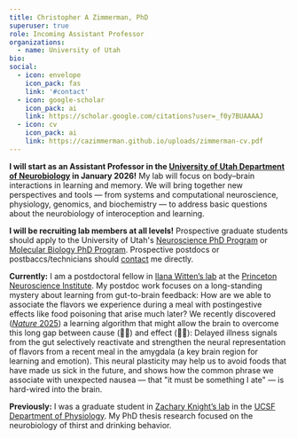 ```yaml
---
title: Christopher A Zimmerman, PhD
superuser: true
role: Incoming Assistant Professor
organizations:
  - name: University of Utah
bio:
social:
  - icon: envelope
    icon_pack: fas
    link: '#contact'
  - icon: google-scholar
    icon_pack: ai
    link: https://scholar.google.com/citations?user=_f0y7BUAAAAJ
  - icon: cv
    icon_pack: ai
    link: https://cazimmerman.github.io/uploads/zimmerman-cv.pdf
---
```


<strong>I will start as an Assistant Professor in the <a href='https://medicine.utah.edu/neurobiology/' target='_blank'>University of Utah Department of Neurobiology</a> in January 2026!</strong> My lab will focus on body–brain interactions in learning and memory. We will bring together new perspectives and tools — from systems and computational neuroscience, physiology, genomics, and biochemistry — to address basic questions about the neurobiology of interoception and learning.

<strong>I will be recruiting lab members at all levels!</strong> Prospective graduate students should apply to the University of Utah's <a href='https://neuroscience.med.utah.edu/' target='_blank'>Neuroscience PhD Program</a> or <a href='https://bioscience.utah.edu/molecular_biology/' target='_blank'>Molecular Biology PhD Program</a>. Prospective postdocs or postbaccs/technicians should <a href='https://cazimmerman.github.io/#contact' target='_self'>contact</a> me directly.

<strong>Currently:</strong> I am a postdoctoral fellow in <a href='https://www.wittenlab.org/' target='_blank'>Ilana Witten’s lab</a> at the <a href='https://pni.princeton.edu/' target='_blank'>Princeton Neuroscience Institute</a>. My postdoc work focuses on a long-standing mystery about learning from gut-to-brain feedback: How are we able to associate the flavors we experience during a meal with postingestive effects like food poisoning that arise much later? We recently discovered (<a href='https://dx.doi.org/10.1038/s41586-025-08828-z' target='_blank'><i>Nature</i> 2025</a>) a learning algorithm that might allow the brain to overcome this long gap between cause (🥘🍲) and effect (🤢🤮): Delayed illness signals from the gut selectively reactivate and strengthen the neural representation of flavors from a recent meal in the amygdala (a key brain region for learning and emotion). This neural plasticity may help us to avoid foods that have made us sick in the future, and shows how the common phrase we associate with unexpected nausea — that "it must be something I ate" — is hard-wired into the brain.

<strong>Previously:</strong> I was a graduate student in <a href='https://knightlab.ucsf.edu/' target='_blank'>Zachary Knight’s lab</a> in the <a href='https://physiology.ucsf.edu/' target='_blank'>UCSF Department of Physiology</a>. My PhD thesis research focused on the neurobiology of thirst and drinking behavior.